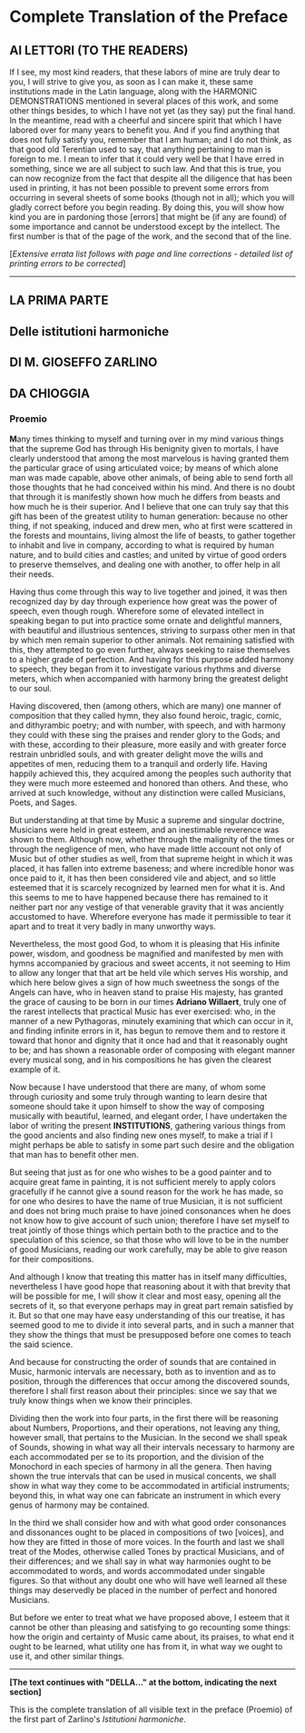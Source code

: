 # Complete Translation of the Preface

## AI LETTORI (TO THE READERS)

If I see, my most kind readers, that these labors of mine are truly dear to you, I will strive to give you, as soon as I can make it, these same institutions made in the Latin language, along with the HARMONIC DEMONSTRATIONS mentioned in several places of this work, and some other things besides, to which I have not yet (as they say) put the final hand. In the meantime, read with a cheerful and sincere spirit that which I have labored over for many years to benefit you. And if you find anything that does not fully satisfy you, remember that I am human; and I do not think, as that good old Terentian used to say, that anything pertaining to man is foreign to me. I mean to infer that it could very well be that I have erred in something, since we are all subject to such law. And that this is true, you can now recognize from the fact that despite all the diligence that has been used in printing, it has not been possible to prevent some errors from occurring in several sheets of some books (though not in all); which you will gladly correct before you begin reading. By doing this, you will show how kind you are in pardoning those [errors] that might be (if any are found) of some importance and cannot be understood except by the intellect. The first number is that of the page of the work, and the second that of the line.

[*Extensive errata list follows with page and line corrections - detailed list of printing errors to be corrected*]

---

## LA PRIMA PARTE
## Delle istitutioni harmoniche
## DI M. GIOSEFFO ZARLINO
## DA CHIOGGIA

### Proemio

**M**any times thinking to myself and turning over in my mind various things that the supreme God has through His benignity given to mortals, I have clearly understood that among the most marvelous is having granted them the particular grace of using articulated voice; by means of which alone man was made capable, above other animals, of being able to send forth all those thoughts that he had conceived within his mind. And there is no doubt that through it is manifestly shown how much he differs from beasts and how much he is their superior. And I believe that one can truly say that this gift has been of the greatest utility to human generation: because no other thing, if not speaking, induced and drew men, who at first were scattered in the forests and mountains, living almost the life of beasts, to gather together to inhabit and live in company, according to what is required by human nature, and to build cities and castles; and united by virtue of good orders to preserve themselves, and dealing one with another, to offer help in all their needs.

Having thus come through this way to live together and joined, it was then recognized day by day through experience how great was the power of speech, even though rough. Wherefore some of elevated intellect in speaking began to put into practice some ornate and delightful manners, with beautiful and illustrious sentences, striving to surpass other men in that by which men remain superior to other animals. Not remaining satisfied with this, they attempted to go even further, always seeking to raise themselves to a higher grade of perfection. And having for this purpose added harmony to speech, they began from it to investigate various rhythms and diverse meters, which when accompanied with harmony bring the greatest delight to our soul.

Having discovered, then (among others, which are many) one manner of composition that they called hymn, they also found heroic, tragic, comic, and dithyrambic poetry; and with number, with speech, and with harmony they could with these sing the praises and render glory to the Gods; and with these, according to their pleasure, more easily and with greater force restrain unbridled souls, and with greater delight move the wills and appetites of men, reducing them to a tranquil and orderly life. Having happily achieved this, they acquired among the peoples such authority that they were much more esteemed and honored than others. And these, who arrived at such knowledge, without any distinction were called Musicians, Poets, and Sages.

But understanding at that time by Music a supreme and singular doctrine, Musicians were held in great esteem, and an inestimable reverence was shown to them. Although now, whether through the malignity of the times or through the negligence of men, who have made little account not only of Music but of other studies as well, from that supreme height in which it was placed, it has fallen into extreme baseness; and where incredible honor was once paid to it, it has then been considered vile and abject, and so little esteemed that it is scarcely recognized by learned men for what it is. And this seems to me to have happened because there has remained to it neither part nor any vestige of that venerable gravity that it was anciently accustomed to have. Wherefore everyone has made it permissible to tear it apart and to treat it very badly in many unworthy ways.

Nevertheless, the most good God, to whom it is pleasing that His infinite power, wisdom, and goodness be magnified and manifested by men with hymns accompanied by gracious and sweet accents, it not seeming to Him to allow any longer that that art be held vile which serves His worship, and which here below gives a sign of how much sweetness the songs of the Angels can have, who in heaven stand to praise His majesty, has granted the grace of causing to be born in our times **Adriano Willaert**, truly one of the rarest intellects that practical Music has ever exercised: who, in the manner of a new Pythagoras, minutely examining that which can occur in it, and finding infinite errors in it, has begun to remove them and to restore it toward that honor and dignity that it once had and that it reasonably ought to be; and has shown a reasonable order of composing with elegant manner every musical song, and in his compositions he has given the clearest example of it.

Now because I have understood that there are many, of whom some through curiosity and some truly through wanting to learn desire that someone should take it upon himself to show the way of composing musically with beautiful, learned, and elegant order, I have undertaken the labor of writing the present **INSTITUTIONS**, gathering various things from the good ancients and also finding new ones myself, to make a trial if I might perhaps be able to satisfy in some part such desire and the obligation that man has to benefit other men.

But seeing that just as for one who wishes to be a good painter and to acquire great fame in painting, it is not sufficient merely to apply colors gracefully if he cannot give a sound reason for the work he has made, so for one who desires to have the name of true Musician, it is not sufficient and does not bring much praise to have joined consonances when he does not know how to give account of such union; therefore I have set myself to treat jointly of those things which pertain both to the practice and to the speculation of this science, so that those who will love to be in the number of good Musicians, reading our work carefully, may be able to give reason for their compositions.

And although I know that treating this matter has in itself many difficulties, nevertheless I have good hope that reasoning about it with that brevity that will be possible for me, I will show it clear and most easy, opening all the secrets of it, so that everyone perhaps may in great part remain satisfied by it. But so that one may have easy understanding of this our treatise, it has seemed good to me to divide it into several parts, and in such a manner that they show the things that must be presupposed before one comes to teach the said science.

And because for constructing the order of sounds that are contained in Music, harmonic intervals are necessary, both as to invention and as to position, through the differences that occur among the discovered sounds, therefore I shall first reason about their principles: since we say that we truly know things when we know their principles.

Dividing then the work into four parts, in the first there will be reasoning about Numbers, Proportions, and their operations, not leaving any thing, however small, that pertains to the Musician. In the second we shall speak of Sounds, showing in what way all their intervals necessary to harmony are each accommodated per se to its proportion, and the division of the Monochord in each species of harmony in all the genera. Then having shown the true intervals that can be used in musical concents, we shall show in what way they come to be accommodated in artificial instruments; beyond this, in what way one can fabricate an instrument in which every genus of harmony may be contained.

In the third we shall consider how and with what good order consonances and dissonances ought to be placed in compositions of two [voices], and how they are fitted in those of more voices. In the fourth and last we shall treat of the Modes, otherwise called Tones by practical Musicians, and of their differences; and we shall say in what way harmonies ought to be accommodated to words, and words accommodated under singable figures. So that without any doubt one who will have well learned all these things may deservedly be placed in the number of perfect and honored Musicians.

But before we enter to treat what we have proposed above, I esteem that it cannot be other than pleasing and satisfying to go recounting some things: how the origin and certainty of Music came about, its praises, to what end it ought to be learned, what utility one has from it, in what way we ought to use it, and other similar things.

---

**[The text continues with "DELLA..." at the bottom, indicating the next section]**

This is the complete translation of all visible text in the preface (Proemio) of the first part of Zarlino's *Istitutioni harmoniche*.